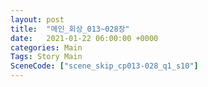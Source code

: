 ```yaml
---
layout: post
title:  "메인_회상_013~028장"
date:   2021-01-22 06:00:00 +0000
categories: Main
Tags: Story Main
SceneCode: ["scene_skip_cp013-028_q1_s10"]
---
```

